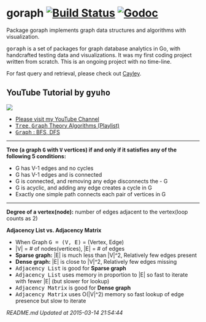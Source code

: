 goraph [![Build Status](https://travis-ci.org/gyuho/goraph.svg?branch=master)](https://travis-ci.org/gyuho/goraph) [![Godoc](http://img.shields.io/badge/godoc-reference-blue.svg?style=flat)](https://godoc.org/github.com/gyuho/goraph)
==========

Package goraph implements graph data structures and algorithms with visualization.


<kbd>goraph</kbd> is a set of packages for graph database analytics in Go, with handcrafted testing data and visualizations. It was my first coding project written from scratch. This is an ongoing project with no time-line.

For fast query and retrieval, please check out  <a href="http://google-opensource.blogspot.co.uk/2014/06/cayley-graphs-in-go.html" target="_blank">Cayley</a>.



## YouTube Tutorial by <kbd>gyuho</kbd>


<a href="http://www.youtube.com/watch?v=ImMnYq2zP4Y" target="_blank"><img src="http://img.youtube.com/vi/ImMnYq2zP4Y/0.jpg"></a>

- <a href="https://www.youtube.com/channel/UCWzSgIp_DYRQnEsJuH32Fww" target="_blank">Please visit my YouTube Channel</a>
- <a href="https://www.youtube.com/watch?v=NdfIfxTsVDo&list=PLT6aABhFfinvsSn1H195JLuHaXNS6UVhf" target="_blank"><kbd>Tree</kbd>, <kbd>Graph</kbd> Theory Algorithms (Playlist)</a>
- <a href="https://www.youtube.com/watch?v=ImMnYq2zP4Y&list=PLT6aABhFfinvsSn1H195JLuHaXNS6UVhf&index=4" target="_blank"><kbd>Graph</kbd> : BFS, DFS</a>


<hr><b>Tree (a graph <kbd>G</kbd> with <kbd>V</kbd> vertices)  if and only if it satisfies any of the following 5 conditions:</b>
<ul><li>G has V-1 edges and no cycles</li><li>G has V-1 edges and is connected</li><li>G is connected, and removing any edge disconnects the - G</li><li>G is acyclic, and adding any edge creates a cycle in G</li><li>Exactly one simple path connects each pair of vertices in G</li></ul><hr><b>Degree of a vertex(node):</b> number of edges adjacent to the vertex(loop counts as 2)

<b>Adjacency List vs. Adjacency Matrix</b>

<ul><li>When Graph <kbd>G = (V, E)</kbd> = (Vertex, Edge)</li><li>|V| = # of nodes(vertices), |E| = # of edges</li><li><b>Sparse graph:</b> |E| is much less than |V|^2, Relatively few edges present</li><li><b>Dense graph:</b> |E| is close to |V|^2, Relatively few edges missing</li><li><kbd>Adjacency List</kbd> is good for <b>Sparse graph</b></li><li><kbd>Adjacency List</kbd> uses memory in proportion to |E| so fast to iterate with fewer |E| (but slower for lookup)</li><li><kbd>Adjacency Matrix</kbd> is good for <b>Dense graph</b></li><li><kbd>Adjacency Matrix</kbd> uses O(|V|^2) memory so fast lookup of edge presence but slow to iterate</li></ul>




<i>README.md Updated at 2015-03-14 21:54:44</i>
